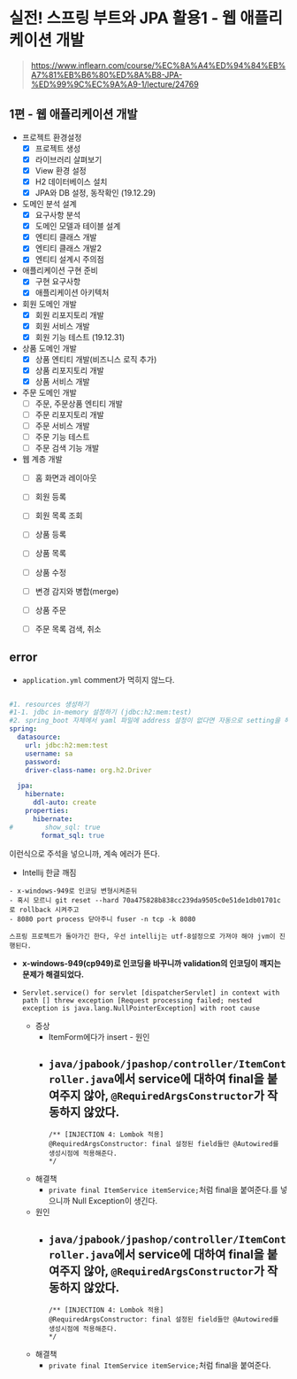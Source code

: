 # 실전! 스프링 부트와 JPA 활용1 - 웹 애플리케이션 개발
> https://www.inflearn.com/course/%EC%8A%A4%ED%94%84%EB%A7%81%EB%B6%80%ED%8A%B8-JPA-%ED%99%9C%EC%9A%A9-1/lecture/24769

## 1편 - 웹 애플리케이션 개발

- 프로젝트 환경설정
    - [x] 프로젝트 생성
    - [x] 라이브러리 살펴보기
    - [x] View 환경 설정
    - [x] H2 데이터베이스 설치
    - [x] JPA와 DB 설정, 동작확인 (19.12.29)
- 도메인 분석 설계
    - [x] 요구사항 분석
    - [x] 도메인 모델과 테이블 설계
    - [x] 엔티티 클래스 개발
    - [x] 엔티티 클래스 개발2
    - [x] 엔티티 설계시 주의점
- 애플리케이션 구현 준비
    - [x] 구현 요구사항
    - [x] 애플리케이션 아키텍처
- 회원 도메인 개발
    - [x] 회원 리포지토리 개발
    - [x] 회원 서비스 개발
    - [x] 회원 기능 테스트 (19.12.31)
- 상품 도메인 개발
    - [x] 상품 엔티티 개발(비즈니스 로직 추가)
    - [x] 상품 리포지토리 개발
    - [x] 상품 서비스 개발
- 주문 도메인 개발
    - [ ] 주문, 주문상품 엔티티 개발
    - [ ] 주문 리포지토리 개발
    - [ ] 주문 서비스 개발
    - [ ] 주문 기능 테스트
    - [ ] 주문 검색 기능 개발
- 웹 계층 개발
    - [ ] 홈 화면과 레이아웃
    - [ ] 회원 등록
    - [ ] 회원 목록 조회
    - [ ] 상품 등록
    - [ ] 상품 목록
    - [ ] 상품 수정
    - [ ] 변경 감지와 병합(merge)
    - [ ] 상품 주문
    - [ ] 주문 목록 검색, 취소


## error
- `application.yml` comment가 먹히지 않느다.
```yaml

#1. resources 생성하기
#1-1. jdbc in-memory 설정하기 (jdbc:h2:mem:test)
#2. spring_boot 자체에서 yaml 파일에 address 설정이 없다면 자동으로 setting을 해준다.
spring:
  datasource:
    url: jdbc:h2:mem:test
    username: sa
    password:
    driver-class-name: org.h2.Driver

  jpa:
    hibernate:
      ddl-auto: create
    properties:
      hibernate:
#        show_sql: true
        format_sql: true
```
이런식으로 주석을 넣으니까, 계속 에러가 뜬다.

- Intellij 한글 깨짐
```
- x-windows-949로 인코딩 변형시켜준뒤
- 혹시 모르니 git reset --hard 70a475828b838cc239da9505c0e51de1db01701c 로 rollback 시켜주고
- 8080 port process 닫아주니 fuser -n tcp -k 8080

스프링 프로젝트가 돌아가긴 한다, 우선 intellij는 utf-8설정으로 가져야 해야 jvm이 진행된다.
```
- **x-windows-949(cp949)로 인코딩을 바꾸니까 validation의 인코딩이 깨지는 문제가 해결되었다.**


- `Servlet.service() for servlet [dispatcherServlet] in context with path [] threw exception [Request processing failed; nested exception is java.lang.NullPointerException] with root cause`
  - 증상
    - ItemForm에다가 insert  - 원인 
    - `java/jpabook/jpashop/controller/ItemController.java`에서 service에 대하여 final을 붙여주지 않아, `@RequiredArgsConstructor`가 작동하지 않았다.
      -
        ```
        /** [INJECTION 4: Lombok 적용]
        @RequiredArgsConstructor: final 설정된 field들만 @Autowired를 생성시점에 적용해준다.
        */
        ```
  - 해결책
    - `private final ItemService itemService;`처럼 final을 붙여준다.를 넣으니까 Null Exception이 생긴다.
  - 원인 
    - `java/jpabook/jpashop/controller/ItemController.java`에서 service에 대하여 final을 붙여주지 않아, `@RequiredArgsConstructor`가 작동하지 않았다.
      -
        ```
        /** [INJECTION 4: Lombok 적용]
        @RequiredArgsConstructor: final 설정된 field들만 @Autowired를 생성시점에 적용해준다.
        */
        ```
  - 해결책
    - `private final ItemService itemService;`처럼 final을 붙여준다.